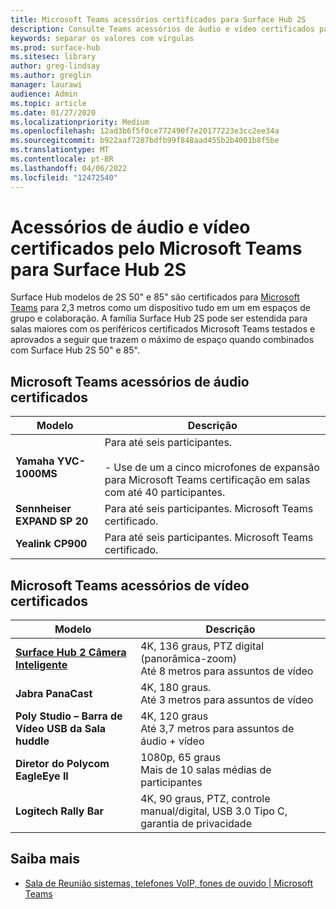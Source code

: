```yaml
---
title: Microsoft Teams acessórios certificados para Surface Hub 2S
description: Consulte Teams acessórios de áudio e vídeo certificados para Surface Hub modelos de 2S de 50 polegadas e 85 polegadas.
keywords: separar os valores com vírgulas
ms.prod: surface-hub
ms.sitesec: library
author: greg-lindsay
ms.author: greglin
manager: laurawi
audience: Admin
ms.topic: article
ms.date: 01/27/2020
ms.localizationpriority: Medium
ms.openlocfilehash: 12ad3b6f5f0ce772490f7e20177223e3cc2ee34a
ms.sourcegitcommit: b922aaf7287bdfb99f848aad455b2b4001b8f5be
ms.translationtype: MT
ms.contentlocale: pt-BR
ms.lasthandoff: 04/06/2022
ms.locfileid: "12472540"
---
```

# <a name="microsoft-teams-certified-audio-and-video-accessories-for-surface-hub-2s"></a>Acessórios de áudio e vídeo certificados pelo Microsoft Teams para Surface Hub 2S

Surface Hub modelos de 2S 50" e 85" são certificados para [Microsoft Teams](https://www.microsoft.com/microsoft-teams/across-devices/devices/category/teams-rooms/20) para 2,3 metros como um dispositivo tudo em um em espaços de grupo e colaboração. A família Surface Hub 2S pode ser estendida para salas maiores com os periféricos certificados Microsoft Teams testados e aprovados a seguir que trazem o máximo de espaço quando combinados com Surface Hub 2S 50" e 85".

## <a name="microsoft-teams-certified-audio-accessories"></a>Microsoft Teams acessórios de áudio certificados 

| Modelo                                | Descrição                                                                                                                                                                                                                                                                                              |
| ------------------------------------ | -------------------------------------------------------------------------------------------------------------------------------------------------------------------------------------------------------------------------------------------------------------------------------------------------------- |
| **Yamaha YVC-1000MS**<br>        | Para até seis participantes.<br><br>- Use de um a cinco microfones de expansão para Microsoft Teams certificação em salas com até 40 participantes.                                                                                                                                                               |
| **Sennheiser EXPAND SP 20**<br> | Para até seis participantes. Microsoft Teams certificado.                                                                                                                                                                                                                                                   |
| **Yealink CP900**<br>           | Para até seis participantes. Microsoft Teams certificado.                                                                                                                                                                                                                                                   |

 
## <a name="microsoft-teams-certified-video-accessories"></a>Microsoft Teams acessórios de vídeo certificados

| Modelo                                       | Descrição                                                                    |
| ------------------------------------------- | ------------------------------------------------------------------------------ |
| **[Surface Hub 2 Câmera Inteligente](surface-hub-2-smart-camera.md)**<br>          | 4K, 136 graus, PTZ digital (panorâmica-zoom)<br>Até 8 metros para assuntos de vídeo |
| **Jabra PanaCast**<br>                  | 4K, 180 graus.<br>Até 3 metros para assuntos de vídeo                          |
| **Poly Studio – Barra de Vídeo USB da Sala huddle** | 4K, 120 graus<br>Até 3,7 metros para assuntos de áudio + vídeo                 |
| **Diretor do Polycom EagleEye II**<br>    | 1080p, 65 graus<br>Mais de 10 salas médias de participantes                             |
| **Logitech Rally Bar**                      | 4K, 90 graus, PTZ, controle manual/digital, USB 3.0 Tipo C, garantia de privacidade |

## <a name="learn-more"></a>Saiba mais

- [Sala de Reunião sistemas, telefones VoIP, fones de ouvido | Microsoft Teams](https://www.microsoft.com/microsoft-teams/across-devices/)
